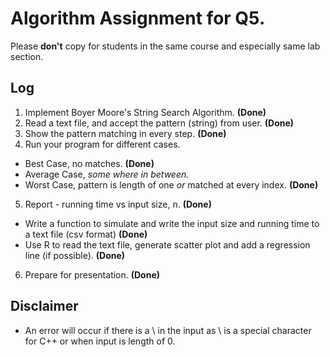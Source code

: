 # Algorithm Assignment for Q5.

Please **don't** copy for students in the same course and especially same lab section.

## Log
1. Implement Boyer Moore's String Search Algorithm. **(Done)**
2. Read a text file, and accept the pattern (string) from user. **(Done)**
3. Show the pattern matching in every step. **(Done)**
4. Run your program for different cases.
  * Best Case, no matches. **(Done)**
  * Average Case, *some where in between.*
  * Worst Case, pattern is length of one *or* matched at every index. **(Done)**
5. Report - running time vs input size, n. **(Done)**
  * Write a function to simulate and write the input size and running time to a text file (csv format) **(Done)**
  * Use R to read the text file, generate scatter plot and add a regression line (if possible). **(Done)**
6. Prepare for presentation. **(Done)**

## Disclaimer
* An error will occur if there is a \ in the input as \ is a special character for C++ or when input is length of 0.
